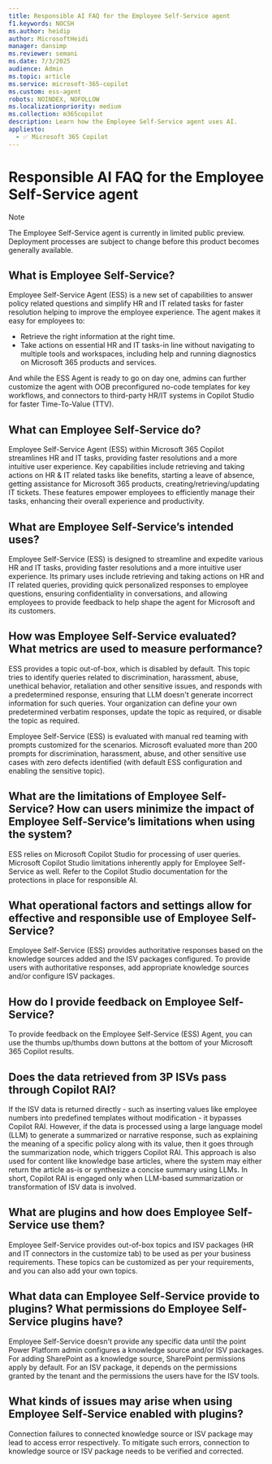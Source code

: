 ```yaml
---
title: Responsible AI FAQ for the Employee Self-Service agent
f1.keywords: NOCSH
ms.author: heidip
author: MicrosoftHeidi
manager: dansimp
ms.reviewer: semani
ms.date: 7/3/2025
audience: Admin
ms.topic: article
ms.service: microsoft-365-copilot
ms.custom: ess-agent
robots: NOINDEX, NOFOLLOW
ms.localizationpriority: medium
ms.collection: m365copilot
description: Learn how the Employee Self-Service agent uses AI.
appliesto:
  - ✅ Microsoft 365 Copilot
---
```


# Responsible AI FAQ for the Employee Self-Service agent

> [!NOTE]
> The Employee Self-Service agent is currently in limited public preview. Deployment processes are subject to change before this product becomes generally available.

## What is Employee Self-Service?

Employee Self-Service Agent (ESS) is a new set of capabilities to answer policy related questions and simplify HR and IT related tasks for faster resolution helping to improve the employee experience. The agent makes it easy for employees to:

- Retrieve the right information at the right time.
- Take actions on essential HR and IT tasks-in line without navigating to multiple tools and workspaces, including help and running diagnostics on Microsoft 365 products and services.

And while the ESS Agent is ready to go on day one, admins can further customize the agent with OOB preconfigured no-code templates for key workflows, and connectors to third-party HR/IT systems in Copilot Studio for faster Time-To-Value (TTV).

## What can Employee Self-Service do?

Employee Self-Service Agent (ESS) within Microsoft 365 Copilot streamlines HR and IT tasks, providing faster resolutions and a more intuitive user experience. Key capabilities include retrieving and taking actions on HR & IT related tasks like benefits, starting a leave of absence, getting assistance for Microsoft 365 products, creating/retrieving/updating IT tickets. These features empower employees to efficiently manage their tasks, enhancing their overall experience and productivity.

## What are Employee Self-Service’s intended uses?

Employee Self-Service (ESS) is designed to streamline and expedite various HR and IT tasks, providing faster resolutions and a more intuitive user experience. Its primary uses include retrieving and taking actions on HR and IT related queries, providing quick personalized responses to employee questions, ensuring confidentiality in conversations, and allowing employees to provide feedback to help shape the agent for Microsoft and its customers.

## How was Employee Self-Service evaluated? What metrics are used to measure performance?

ESS provides a topic out-of-box, which is disabled by default. This topic tries to identify queries related to discrimination, harassment, abuse, unethical behavior, retaliation and other sensitive issues, and responds with a predetermined response, ensuring that LLM doesn't generate incorrect information for such queries. Your organization can define your own predetermined verbatim responses, update the topic as required, or disable the topic as required.

Employee Self-Service (ESS) is evaluated with manual red teaming with prompts customized for the scenarios. Microsoft evaluated more than 200 prompts for discrimination, harassment, abuse, and other sensitive use cases with zero defects identified (with default ESS configuration and enabling the sensitive topic).

## What are the limitations of Employee Self-Service? How can users minimize the impact of Employee Self-Service’s limitations when using the system?

ESS relies on Microsoft Copilot Studio for processing of user queries. Microsoft Copilot Studio limitations inherently apply for Employee Self-Service as well. Refer to the Copilot Studio documentation for the protections in place for responsible AI.

## What operational factors and settings allow for effective and responsible use of Employee Self-Service?

Employee Self-Service (ESS) provides authoritative responses based on the knowledge sources added and the ISV packages configured. To provide users with authoritative responses, add appropriate knowledge sources and/or configure ISV packages.

## How do I provide feedback on Employee Self-Service?

To provide feedback on the Employee Self-Service (ESS) Agent, you can use the thumbs up/thumbs down buttons at the bottom of your Microsoft 365 Copilot results.

## Does the data retrieved from 3P ISVs pass through Copilot RAI?

If the ISV data is returned directly - such as inserting values like employee numbers into predefined templates without modification - it bypasses Copilot RAI. However, if the data is processed using a large language model (LLM) to generate a summarized or narrative response, such as explaining the meaning of a specific policy along with its value, then it goes through the summarization node, which triggers Copilot RAI. This approach is also used for content like knowledge base articles, where the system may either return the article as-is or synthesize a concise summary using LLMs. In short, Copilot RAI is engaged only when LLM-based summarization or transformation of ISV data is involved.

## What are plugins and how does Employee Self-Service use them?

Employee Self-Service provides out-of-box topics and ISV packages (HR and IT connectors in the customize tab) to be used as per your business requirements. These topics can be customized as per your requirements, and you can also add your own topics.

## What data can Employee Self-Service provide to plugins? What permissions do Employee Self-Service plugins have?

Employee Self-Service doesn't provide any specific data until the point Power Platform admin configures a knowledge source and/or ISV packages. For adding SharePoint as a knowledge source, SharePoint permissions apply by default. For an ISV package, it depends on the permissions granted by the tenant and the permissions the users have for the ISV tools.

## What kinds of issues may arise when using Employee Self-Service enabled with plugins?

Connection failures to connected knowledge source or ISV package may lead to access error respectively. To mitigate such errors, connection to knowledge source or ISV package needs to be verified and corrected.
